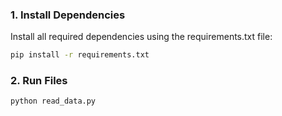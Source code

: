 ### 1. Install Dependencies

Install all required dependencies using the requirements.txt file:

```bash
pip install -r requirements.txt
```

### 2. Run Files

```bash
python read_data.py
```
